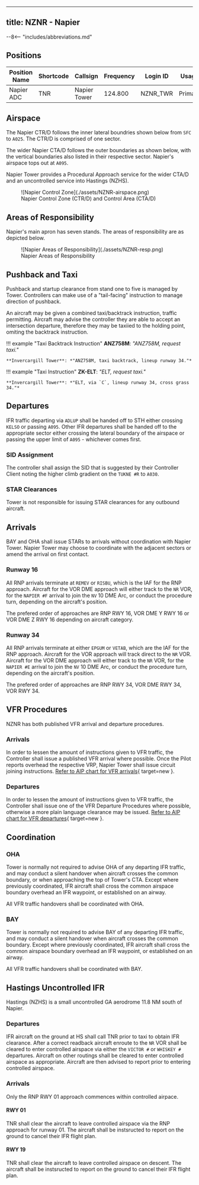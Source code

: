 
---
  title: NZNR - Napier
---

--8<-- "includes/abbreviations.md"

## Positions

| Position Name | Shortcode | Callsign     | Frequency | Login ID | Usage   |
| ------------- | --------- | ------------ | --------- | -------- | ------- |
| Napier ADC    | TNR       | Napier Tower | 124.800   | NZNR_TWR | Primary |

## Airspace

The Napier CTR/D follows the inner lateral boundries shown below from `SFC` to `A025`. The CTR/D is comprised of one sector. 

The wider Napier CTA/D follows the outer boundaries as shown below, with the vertical boundaries also listed in their respective sector. Napier's airspace tops out at `A095`.

Napier Tower provides a Procedural Approach service for the wider CTA/D and an uncontrolled service into Hastings (NZHS).

<figure markdown>
  ![Napier Control Zone](./assets/NZNR-airspace.png) 
  <figcaption>Napier Control Zone (CTR/D) and Control Area (CTA/D)</figcaption>
</figure>

## Areas of Responsibility

Napier's main apron has seven stands. The areas of responsibility are as depicted below.

<figure markdown>
  ![Napier Areas of Responsibility](./assets/NZNR-resp.png) 
  <figcaption>Napier Areas of Responsibility</figcaption>
</figure>

## Pushback and Taxi

Pushback and startup clearance from stand one to five is managed by Tower. Controllers can make use of a "tail-facing" instruction to manage direction of pushback. 

An aircraft may be given a combined taxi/backtrack instruction, traffic permitting. Aircraft may advise the controller they are able to accept an intersection departure, therefore they may be taxiied to the holding point, omiting the backtrack instruction.

!!! example "Taxi Backtrack Instruction"
    **ANZ758M**: *"ANZ758M, request taxi."*

    **Invercargill Tower**: *"ANZ758M, taxi backtrack, lineup runway 34."*

!!! example "Taxi Instruction"
    **ZK-ELT**: *"ELT, request taxi."*

    **Invercargill Tower**: *"ELT, via `C`, lineup runway 34, cross grass 34."*

## Departures

IFR traffic departing via `ADLUP` shall be handed off to STH either crossing `KELSO` or passing `A095`. Other IFR departures shall be handed off to the appropriate sector either crossing the lateral boundary of the airspace or passing the upper limit of `A095` - whichever comes first.

### SID Assignment

The controller shall assign the SID that is suggested by their Controller Client noting the higher climb gradient on the `TUKNE #R` to `A030`.

### STAR Clearances 

Tower is not responsible for issuing STAR clearances for any outbound aircraft.

## Arrivals

BAY and OHA shall issue STARs to arrivals without coordination with Napier Tower. Napier Tower may choose to coordinate with the adjacent sectors or amend the arrival on first contact.

### Runway 16

All RNP arrivals terminate at `REMEV` or `RISBU`, which is the IAF for the RNP approach. Aircraft for the VOR DME approach will either track to the `NR` VOR, for the `NAPIER #F` arrival to join the `NV` 10 DME Arc, or conduct the procedure turn, depending on the aircraft's position.

The prefered order of approaches are RNP RWY 16, VOR DME Y RWY 16 or VOR DME Z RWY 16 depending on aircraft category.

### Runway 34

All RNP arrivals terminate at either `EPGUM` or `VETAB`, which are the IAF for the RNP approach. Aircraft for the VOR approach will track direct to the `NR` VOR. Aircraft for the VOR DME approach will either track to the `NR` VOR, for the `NAPIER #E` arrival to join the `NV` 10 DME Arc, or conduct the procedure turn, depending on the aircraft's position.

The prefered order of approaches are RNP RWY 34, VOR DME RWY 34, VOR RWY 34.

## VFR Procedures

NZNR has both published VFR arrival and departure procedures.

### Arrivals

In order to lessen the amount of instructions given to VFR traffic, the Controller shall issue a published VFR arrival where possible. Once the Pilot reports overhead the respective VRP, Napier Tower shall issue circuit joining instructions. [Refer to AIP chart for VFR arrivals](https://www.aip.net.nz/assets/AIP/Aerodrome-Charts/Napier-NZNR/NZNR_35.1_35.2.pdf){ target=new }.

### Departures

In order to lessen the amount of instructions given to VFR traffic, the Controller shall issue one of the VFR Departure Procedures where possible, otherwise a more plain language clearance may be issued. [Refer to AIP chart for VFR departures](https://www.aip.net.nz/assets/AIP/Aerodrome-Charts/Napier-NZNR/NZNR_64.1_64.2.pdf){ target=new }.

## Coordination

### OHA

Tower is normally not required to advise OHA of any departing IFR traffic, and may conduct a silent handover when aircraft crosses the common boundary, or when approaching the top of Tower's CTA. Except where previously coordinated, IFR aircraft shall cross the common airspace boundary overhead an IFR waypoint, or established on an airway.

All VFR traffic handovers shall be coordinated with OHA. 

### BAY

Tower is normally not required to advise BAY of any departing IFR traffic, and may conduct a silent handover when aircraft crosses the common boundary. Except where previously coordinated, IFR aircraft shall cross the common airspace boundary overhead an IFR waypoint, or established on an airway.

All VFR traffic handovers shall be coordinated with BAY. 

## Hastings Uncontrolled IFR

Hastings (NZHS) is a small uncontrolled GA aerodrome 11.8 NM south of Napier.

### Departures

IFR aircraft on the ground at HS shall call TNR prior to taxi to obtain IFR clearance. After a correct readback aircraft enroute to the `NR` VOR shall be cleared to enter controlled airspace via either the `VICTOR #` or `WHISKEY #` departures. Aircraft on other routings shall be cleared to enter controlled airspace as appropriate. Aircraft are then advised to report prior to entering controlled airspace. 

### Arrivals

Only the RNP RWY 01 approach commences within controlled airpace.

#### RWY 01

TNR shall clear the aircraft to leave controlled airspace via the RNP approach for runway 01. The aircraft shall be instsructed to report on the ground to cancel their IFR flight plan.

#### RWY 19

TNR shall clear the aircraft to leave controlled airspace on descent. The aircraft shall be instsructed to report on the ground to cancel their IFR flight plan.